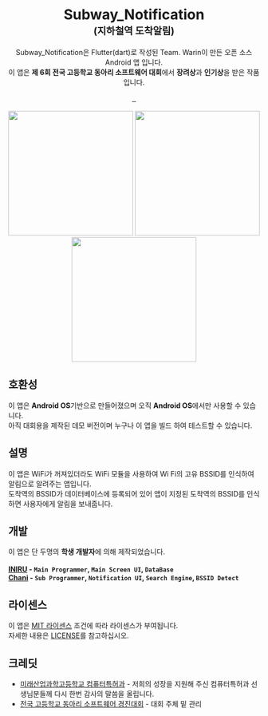 <h1 align="center">
  <b>Subway_Notification</b>
  <br>
  <sub><sup><b>(지하철역 도착알림)</b></sup></sub>
  <br>
</h1>

<p align="center">
  Subway_Notification은 Flutter(dart)로 작성된 Team. Warin이 만든 오픈 소스 Android 앱 입니다.</br>
  이 앱은 <b>제 6회 전국 고등학교 동아리 소프트웨어 대회</b>에서 <b>장려상</b>과 <b>인기상</b>을 받은 작품 입니다.
</p>
<p align="center">
  <a href="https://flutter.dev">
        <img src="https://img.shields.io/badge/Flutter-02569B?style=flat&logo=Flutter&logoColor=white" alt="">
  </a>
  <a href="https://dart.dev">
        <img src="https://img.shields.io/badge/Dart-0175C2?style=flat&logo=Dart&logoColor=white" alt="">
  </a>
  <a href="https://www.android.com/">
        <img src="https://img.shields.io/badge/Android-3DDC84?style=flat&logo=Android&logoColor=white" alt="">
  </a>
  
  <br>
  <br>
  <img src="https://user-images.githubusercontent.com/75632393/232936335-3b9cf0a8-23b2-4d0f-ae04-7479ac6a1912.jpg" alt="" width="250px">
  <img src="https://user-images.githubusercontent.com/75632393/232938039-3fbccbbf-3fcd-4933-afe6-e608aadccc66.jpg" alt="" width="250px">
  <img src="https://user-images.githubusercontent.com/75632393/232938149-baa3c809-98f5-42ec-bf3e-f0c42ff336b8.jpg" alt="" width="250px">
</p>

## 호환성

이 앱은 <b>Android OS</b>기반으로 만들어졌으며 오직 <b>Android OS</b>에서만 사용할 수 있습니다. <br>
아직 대회용을 제작된 데모 버전이며 누구나 이 앱을 빌드 하여 테스트할 수 있습니다.

## 설명

이 앱은 WiFi가 꺼져있더라도 WiFi 모듈을 사용하여 Wi Fi의 고유 BSSID를 인식하여 알림으로 알려주는 앱입니다. <br>
도착역의 BSSID가 데이터베이스에 등록되어 있어 앱이 지정된 도착역의 BSSID를 인식하면 사용자에게 알림을 보내줍니다.

## 개발

이 앱은 단 두명의 <b>학생 개발자</b>에 의해 제작되었습니다.<br><br>
<b>[INIRU](https://github.com/INIRU) - `Main Programmer`, `Main Screen UI`, `DataBase`</b> <br>
<b>[Chani](https://github.com/chani1110) - `Sub Programmer`, `Notification UI`, `Search Engine`, `BSSID Detect`</b>

## 라이센스

이 앱은 <a href="https://github.com/INIRU/Subway_Notification/blob/main/LICENSE" target="_blank">MIT 라이센스</a> 조건에 따라 라이센스가 부여됩니다. <br>
자세한 내용은 [LICENSE](LICENSE)를 참고하십시오.

## 크레딧

- [미래산업과학고등학교 컴퓨터특허과](https://mist.sen.hs.kr) - 저희의 성장을 지원해 주신 컴퓨터특허과 선생님분들께 다시 한번 감사의 말씀을 올립니다.
- [전국 고등학교 동아리 소프트웨어 경진대회](https://www.highschool-swcontest.net) - 대회 주체 밑 관리
